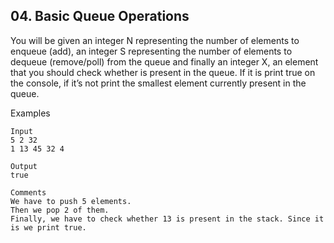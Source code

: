 ## 04. Basic Queue Operations

You will be given an integer N representing the number of elements to enqueue (add), an integer S representing the number of elements to dequeue (remove/poll) from the queue and finally an integer X, an element that you should check whether is present in the queue. If it is print true on the console, if it’s not print the smallest element currently present in the queue.

Examples
```
Input		
5 2 32
1 13 45 32 4	

Output
true 

Comments
We have to push 5 elements. 
Then we pop 2 of them. 
Finally, we have to check whether 13 is present in the stack. Since it is we print true.	
```
